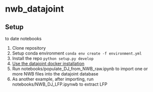 # nwb_datajoint

## Setup 
to date notebooks 
1. Clone repository
2. Setup conda environment
```conda env create -f environment.yml```
3. Install the repo ```python setup.py develop``` 
4. [Use the datajoint docker installation](https://tutorials.datajoint.io/setting-up/local-database.html)
5. Run notebooks/populate_DJ_from_NWB_raw.ipynb to import one or more NWB files
into the datajoint database
6. As another example, after importing, run notebooks/NWB_DJ_LFP.ipynwb to extract LFP 
